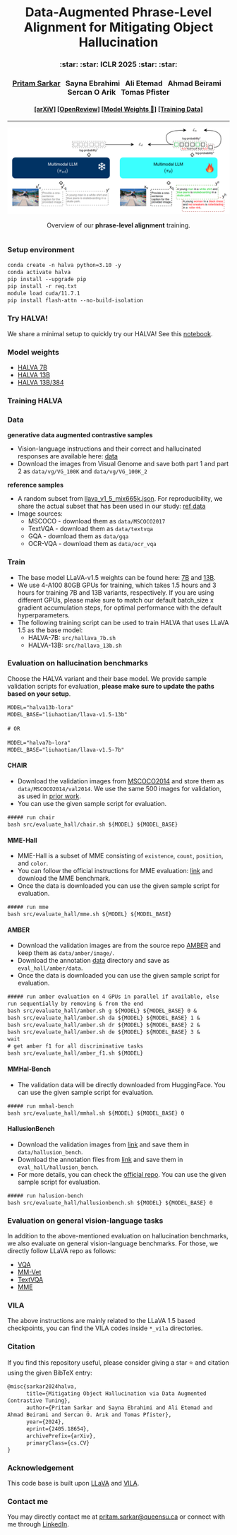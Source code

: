 
<!-- <div align="center">
    <img src="assets/halva_icon.png" alt="HALVA" style="width:auto;height:144px;">
</div>
<h1 align="center">
HALVA
</h1> -->

<h1 align="center">
Data-Augmented Phrase-Level Alignment for Mitigating Object Hallucination
</h1>


<h3 align="center">
:star: :star: ICLR 2025 :star: :star:
</h3>
<h3 align="center">
<a href="https://www.pritamsarkar.com">Pritam Sarkar</a>
&nbsp;
Sayna Ebrahimi
&nbsp;
Ali Etemad
&nbsp;
Ahmad Beirami
&nbsp;
Sercan O Arik
&nbsp;
Tomas Pfister 
</h3>

<h4 align="center"> 
<a href="https://arxiv.org/abs/2405.18654">[arXiV]</a>
<a href="https://openreview.net/forum?id=yG1fW8igzP">[OpenReview]</a>
<a href="https://huggingface.co/collections/pritamqu/halva-6797efacaa78d98bccb8e57a">[Model Weights &#129303]</a>
<a href="https://github.com/pritamqu/HALVA/tree/master?tab=readme-ov-file#data">[Training Data]</a>
</h5>


<hr>


<div style="display: flex; justify-content: space-between; align-items: center; gap: 20px;">
  <!-- <div style="text-align: center; flex: 1;">
    <img src="assets/gda.png" alt="DPA" style="width: 100%;" />
    <p>A training sample constructed through generative <strong>data-augmentation</strong>.</p>
  </div> -->
  <div style="text-align: center; flex: 2.5;">
    <img src="assets/dpa.png" alt="DPA" style="width: 100%;" />
    <p>Overview of our <strong>phrase-level alignment</strong> training.</p>
  </div>
</div>

### Setup environment

```
conda create -n halva python=3.10 -y
conda activate halva
pip install --upgrade pip
pip install -r req.txt
module load cuda/11.7.1
pip install flash-attn --no-build-isolation
```

### Try HALVA!

We share a minimal setup to quickly try our HALVA! See this [notebook](try_halva.ipynb).

### Model weights

- [HALVA 7B](https://huggingface.co/pritamqu/halva7b-lora)
- [HALVA 13B](https://huggingface.co/pritamqu/halva13b-lora)
- [HALVA 13B/384](https://huggingface.co/pritamqu/halva13b384-lora)

### Training HALVA

### Data

**generative data augmented contrastive samples**
- Vision-language instructions and their correct and hallucinated responses are available here: [data](data/data.json)
- Download the images from Visual Genome and save both part 1 and part 2 as `data/vg/VG_100K` and `data/vg/VG_100K_2`

**reference samples** 

- A random subset from [llava_v1_5_mix665k.json](https://huggingface.co/datasets/liuhaotian/LLaVA-Instruct-150K/tree/main). For reproducibility, we share the actual subset that has been used in our study: [ref data](data/ref_data.json)
- Image sources:
    - MSCOCO - download them as `data/MSCOCO2017`
    - TextVQA - download them as `data/textvqa`
    - GQA - download them as `data/gqa`
    - OCR-VQA - download them as `data/ocr_vqa`


### Train 

- The base model LLaVA-v1.5 weights can be found here: [7B](https://huggingface.co/liuhaotian/llava-v1.5-7b) and [13B](https://huggingface.co/liuhaotian/llava-v1.5-13b). 
- We use 4-A100 80GB GPUs for training, which takes 1.5 hours and 3 hours for training 7B and 13B variants, respectively. If you are using different GPUs, please make sure to match our default batch_size x gradient accumulation steps, for optimal performance with the default hyperparameters.
- The following training script can be used to train HALVA that uses LLaVA 1.5 as the base model:
    - HALVA-7B: `src/hallava_7b.sh`
    - HALVA-13B: `src/hallava_13b.sh`


### Evaluation on hallucination benchmarks

Choose the HALVA variant and their base model. We provide sample validation scripts for evaluation, **please make sure to update the paths based on your setup**.

```
MODEL="halva13b-lora"
MODEL_BASE="liuhaotian/llava-v1.5-13b"

# OR

MODEL="halva7b-lora"
MODEL_BASE="liuhaotian/llava-v1.5-7b"
```

#### CHAIR

- Download the validation images from [MSCOCO2014](https://cocodataset.org/#download) and store them as `data/MSCOCO2014/val2014`. We use the same 500 images for validation, as used in [prior work](https://github.com/yuezih/less-is-more/blob/main/CHAIR-eval/data/chair-500.jsonl). 
- You can use the given sample script for evaluation.

```
##### run chair
bash src/evaluate_hall/chair.sh ${MODEL} ${MODEL_BASE}
```

#### MME-Hall

- MME-Hall is a subset of MME consisting of `existence`, `count`, `position`, and `color`.
- You can follow the official instructions for MME evaluation: [link](https://github.com/BradyFU/Awesome-Multimodal-Large-Language-Models/tree/Evaluation) and download the MME benchmark. 
- Once the data is downloaded you can use the given sample script for evaluation.

```
##### run mme
bash src/evaluate_hall/mme.sh ${MODEL} ${MODEL_BASE}
```

#### AMBER

- Download the validation images are from the source repo [AMBER](https://github.com/junyangwang0410/AMBER/tree/master) and keep them as `data/amber/image/`. 
- Download the annotation [data](https://github.com/junyangwang0410/AMBER/tree/master/data) directory and save as `eval_hall/amber/data`. 
- Once the data is downloaded you can use the given sample script for evaluation.


```
##### run amber evaluation on 4 GPUs in parallel if available, else run sequentially by removing & from the end
bash src/evaluate_hall/amber.sh g ${MODEL} ${MODEL_BASE} 0 &
bash src/evaluate_hall/amber.sh da ${MODEL} ${MODEL_BASE} 1 &
bash src/evaluate_hall/amber.sh dr ${MODEL} ${MODEL_BASE} 2 &
bash src/evaluate_hall/amber.sh de ${MODEL} ${MODEL_BASE} 3 &
wait
# get amber f1 for all discriminative tasks
bash src/evaluate_hall/amber_f1.sh ${MODEL}
```

#### MMHal-Bench

- The validation data will be directly downloaded from HuggingFace. You can use the given sample script for evaluation.

```
##### run mmhal-bench
bash src/evaluate_hall/mmhal.sh ${MODEL} ${MODEL_BASE} 0
```


#### HallusionBench

- Download the validation images from [link](https://drive.google.com/file/d/1eeO1i0G9BSZTE1yd5XeFwmrbe1hwyf_0/view?usp=sharing) and save them in `data/hallusion_bench`.  
- Download the annotation files from [link](https://github.com/tianyi-lab/HallusionBench/blob/main/HallusionBench.json) and save them in `eval_hall/hallusion_bench`. 
- For more details, you can check the [official repo](https://github.com/tianyi-lab/HallusionBench). You can use the given sample script for evaluation. 

```
##### run halusion-bench
bash src/evaluate_hall/hallusionbench.sh ${MODEL} ${MODEL_BASE} 0
```


### Evaluation on general vision-language tasks

In addition to the above-mentioned evaluation on hallucination benchmarks, we also evaluate on general vision-language benchmarks. For those, we directly follow LLaVA repo as follows:

- [VQA](https://github.com/haotian-liu/LLaVA/blob/main/docs/Evaluation.md#vqav2)
- [MM-Vet](https://github.com/haotian-liu/LLaVA/blob/main/docs/Evaluation.md#mm-vet)
- [TextVQA](https://github.com/haotian-liu/LLaVA/blob/main/docs/Evaluation.md#textvqa)
- [MME](https://github.com/haotian-liu/LLaVA/blob/main/docs/Evaluation.md#mme)

### VILA 

The above instructions are mainly related to the LLaVA 1.5 based checkpoints, you can find the VILA codes inside `*_vila` directories.

### Citation
If you find this repository useful, please consider giving a star :star: and citation using the given BibTeX entry:

```
@misc{sarkar2024halva,
      title={Mitigating Object Hallucination via Data Augmented Contrastive Tuning}, 
      author={Pritam Sarkar and Sayna Ebrahimi and Ali Etemad and Ahmad Beirami and Sercan Ö. Arık and Tomas Pfister},
      year={2024},
      eprint={2405.18654},
      archivePrefix={arXiv},
      primaryClass={cs.CV}
}
```

### Acknowledgement

This code base is built upon [LLaVA](https://github.com/haotian-liu/LLaVA/tree/main) and [VILA](https://github.com/NVlabs/VILA).


### Contact me
You may directly contact me at <pritam.sarkar@queensu.ca> or connect with me through [LinkedIn](https://www.linkedin.com/in/sarkarpritam/).

